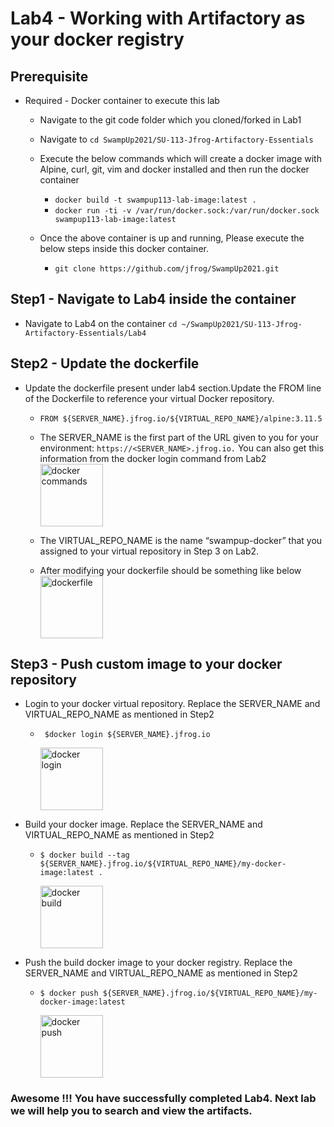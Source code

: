 # Lab4 - Working with Artifactory as your docker registry

## Prerequisite
- Required - Docker container to execute this lab
    - Navigate to the git code folder which you cloned/forked in Lab1
    - Navigate to  ```cd SwampUp2021/SU-113-Jfrog-Artifactory-Essentials```

    - Execute the below commands which will create a docker image with Alpine, curl, git, vim and docker installed and then run the docker container
        - ```docker build -t swampup113-lab-image:latest .```
        - ```docker run -ti -v /var/run/docker.sock:/var/run/docker.sock swampup113-lab-image:latest```
        
    - Once the above container is up and running, Please execute the below steps inside this docker container.
        - ```git clone https://github.com/jfrog/SwampUp2021.git```

## Step1 - Navigate to Lab4 inside the container
- Navigate to Lab4 on the container
  ```cd ~/SwampUp2021/SU-113-Jfrog-Artifactory-Essentials/Lab4```


## Step2 - Update the dockerfile  

- Update the dockerfile present under lab4 section.Update the FROM line of the Dockerfile to reference your virtual Docker repository.
    - ```FROM ${SERVER_NAME}.jfrog.io/${VIRTUAL_REPO_NAME}/alpine:3.11.5```
      
    - The SERVER_NAME is the first part of the URL given to you for your environment: ```https://<SERVER_NAME>.jfrog.io.``` You can also get this information from the docker login command from Lab2
      <img src="/SU-113-Jfrog-Artifactory-Essentials/Lab4/images/docker-command.png" alt="docker commands" style="height: 100px; width:100px;"/>

    - The VIRTUAL_REPO_NAME is the name “swampup-docker” that you assigned to your virtual repository in Step 3 on Lab2.
    - After modifying your dockerfile should be something like below
      <img src="/SU-113-Jfrog-Artifactory-Essentials/Lab4/images/modified-dockerfiles.png" alt="dockerfile" style="height: 100px; width:100px;"/>
    
## Step3 - Push custom image to your docker repository

- Login to your docker virtual repository. Replace the  SERVER_NAME and VIRTUAL_REPO_NAME as mentioned in Step2
    - ``` $docker login ${SERVER_NAME}.jfrog.io```
      
      <img src="/SU-113-Jfrog-Artifactory-Essentials/Lab4/images/login-docker.png" alt="docker login" style="height: 100px; width:100px;"/>
      
- Build your docker image. Replace the  SERVER_NAME and VIRTUAL_REPO_NAME as mentioned in Step2
    - ```$ docker build --tag ${SERVER_NAME}.jfrog.io/${VIRTUAL_REPO_NAME}/my-docker-image:latest . ```
      
      <img src="/SU-113-Jfrog-Artifactory-Essentials/Lab4/images/docker-builds.png" alt="docker build" style="height: 100px; width:100px;"/>
      
- Push the build docker image to your docker registry. Replace the  SERVER_NAME and VIRTUAL_REPO_NAME as mentioned in Step2
    - ``` $ docker push ${SERVER_NAME}.jfrog.io/${VIRTUAL_REPO_NAME}/my-docker-image:latest ```
      
      <img src="/SU-113-Jfrog-Artifactory-Essentials/Lab4/images/dockerpush.png" alt="docker push" style="height: 100px; width:100px;"/>

### Awesome !!! You have successfully completed Lab4. Next lab we will help you to search and view the artifacts.

    
      